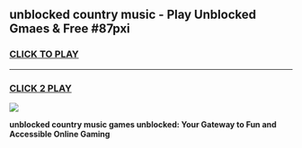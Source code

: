
## unblocked country music - Play Unblocked Gmaes & Free #87pxi
<h3>
<a href="https://news.freeplayer.one?title=unblocked_country_music&ref=27F">CLICK TO PLAY</a></h3>
<hr>

<h3>
<a href="https://news.freeplayer.one?title=unblocked_country_music&ref=27F">CLICK 2 PLAY</a>
  
</h3>

<a href="https://news.freeplayer.one?title=unblocked_country_music&ref=27F/"><img src="https://clearcache.store/games.png"></a>


**unblocked country music games unblocked: Your Gateway to Fun and Accessible Online Gaming**

